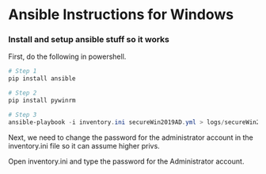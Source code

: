 # Ansible Instructions for Windows

### Install and setup ansible stuff so it works

First, do the following in powershell.
```powershell
# Step 1
pip install ansible

# Step 2
pip install pywinrm

# Step 3
ansible-playbook -i inventory.ini secureWin2019AD.yml > logs/secureWin2019AD.yml
```


Next, we need to change the password for the administrator account in the inventory.ini file so it can assume higher privs.

Open inventory.ini and type the password for the Administrator account.